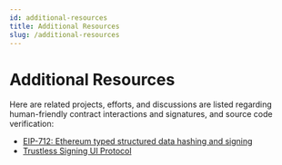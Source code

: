 ```yaml
---
id: additional-resources
title: Additional Resources
slug: /additional-resources
---
```


# Additional Resources

Here are related projects, efforts, and discussions are listed regarding human-friendly contract interactions and signatures, and source code verification:

- [EIP-712: Ethereum typed structured data hashing and signing](https://eips.ethereum.org/EIPS/eip-712)
- [Trustless Signing UI Protocol](https://github.com/ethereum/EIPs/issues/719)
